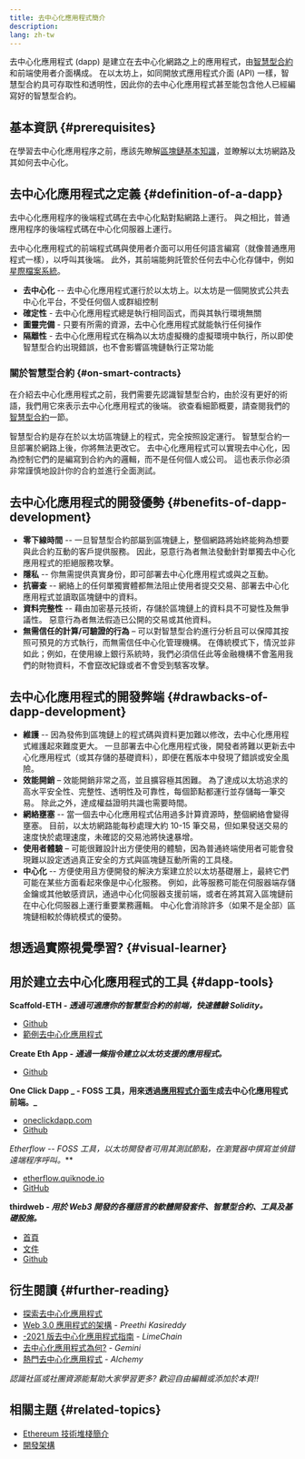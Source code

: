 ```yaml
---
title: 去中心化應用程式簡介
description:
lang: zh-tw
---
```


去中心化應用程式 (dapp) 是建立在去中心化網路之上的應用程式，由[智慧型合約](/developers/docs/smart-contracts/)和前端使用者介面構成。 在以太坊上，如同開放式應用程式介面 (API) 一樣，智慧型合約具可存取性和透明性，因此你的去中心化應用程式甚至能包含他人已經編寫好的智慧型合約。

## 基本資訊 {#prerequisites}

在學習去中心化應用程序之前，應該先瞭解[區塊鏈基本知識](/developers/docs/intro-to-ethereum/)，並瞭解以太坊網路及其如何去中心化。

## 去中心化應用程式之定義 {#definition-of-a-dapp}

去中心化應用程序的後端程式碼在去中心化點對點網路上運行。 與之相比，普通應用程序的後端程式碼在中心化伺服器上運行。

去中心化應用程式的前端程式碼與使用者介面可以用任何語言編寫（就像普通應用程式一樣），以呼叫其後端。 此外，其前端能夠託管於任何去中心化存儲中，例如[星際檔案系統](https://ipfs.io/)。

- **去中心化** -- 去中心化應用程式運行於以太坊上。以太坊是一個開放式公共去中心化平台，不受任何個人或群組控制
- **確定性** - 去中心化應用程式總是執行相同函式，而與其執行環境無關
- **圖靈完備** - 只要有所需的資源，去中心化應用程式就能執行任何操作
- **隔離性** - 去中心化應用程式在稱為以太坊虛擬機的虛擬環境中執行，所以即使智慧型合約出現錯誤，也不會影響區塊鏈執行正常功能

### 關於智慧型合約 {#on-smart-contracts}

在介紹去中心化應用程式之前，我們需要先認識智慧型合約，由於沒有更好的術語，我們用它來表示去中心化應用程式的後端。 欲查看細節概要，請查閱我們的[智慧型合約](/developers/docs/smart-contracts/)一節。

智慧型合約是存在於以太坊區塊鏈上的程式，完全按照設定運行。 智慧型合約一旦部署於網路上後，你將無法更改它。 去中心化應用程式可以實現去中心化，因為控制它們的是編寫到合約內的邏輯，而不是任何個人或公司。 這也表示你必須非常謹慎地設計你的合約並進行全面測試。

## 去中心化應用程式的開發優勢 {#benefits-of-dapp-development}

- **零下線時間** -- 一旦智慧型合約部屬到區塊鏈上，整個網路將始終能夠為想要與此合約互動的客戶提供服務。 因此，惡意行為者無法發動針對單獨去中心化應用程式的拒絕服務攻擊。
- **隱私** -- 你無需提供真實身份，即可部署去中心化應用程式或與之互動。
- **抗審查** -- 網絡上的任何單獨實體都無法阻止使用者提交交易、部署去中心化應用程式並讀取區塊鏈中的資料。
- **資料完整性** -- 藉由加密基元技術，存儲於區塊鏈上的資料具不可變性及無爭議性。 惡意行為者無法假造已公開的交易或其他資料。
- **無需信任的計算/可驗證的行為** – 可以對智慧型合約進行分析且可以保障其按照可預見的方式執行，而無需信任中心化管理機構。 在傳統模式下，情況並非如此；例如，在使用線上銀行系統時，我們必須信任此等金融機構不會濫用我們的財物資料，不會竄改紀錄或者不會受到駭客攻擊。

## 去中心化應用程式的開發弊端 {#drawbacks-of-dapp-development}

- **維護** -- 因為發佈到區塊鏈上的程式碼與資料更加難以修改，去中心化應用程式維護起來難度更大。 一旦部署去中心化應用程式後，開發者將難以更新去中心化應用程式（或其存儲的基礎資料），即便在舊版本中發現了錯誤或安全風險。
- **效能開銷** – 效能開銷非常之高，並且擴容極其困難。 為了達成以太坊追求的高水平安全性、完整性、透明性及可靠性，每個節點都運行並存儲每一筆交易。 除此之外，達成權益證明共識也需要時間。
- **網絡壅塞** -- 當一個去中心化應用程式佔用過多計算資源時，整個網絡會變得壅塞。 目前，以太坊網路能每秒處理大約 10-15 筆交易，但如果發送交易的速度快於處理速度，未確認的交易池將快速暴增。
- **使用者體驗** – 可能很難設計出方便使用的體驗，因為普通終端使用者可能會發現難以設定透過真正安全的方式與區塊鏈互動所需的工具棧。
- **中心化** -- 方便使用且方便開發的解決方案建立於以太坊基礎層上，最終它們可能在某些方面看起來像是中心化服務。 例如，此等服務可能在伺服器端存儲金鑰或其他敏感資訊，通過中心化伺服器支援前端，或者在將其寫入區塊鏈前在中心化伺服器上運行重要業務邏輯。 中心化會消除許多（如果不是全部）區塊鏈相較於傳統模式的優勢。

## 想透過實際視覺學習? {#visual-learner}

<YouTube id="F50OrwV6Uk8" />

## 用於建立去中心化應用程式的工具 {#dapp-tools}

**Scaffold-ETH _- 透過可適應你的智慧型合約的前端，快速體驗 Solidity。_**

- [Github](https://github.com/austintgriffith/scaffold-eth)
- [範例去中心化應用程式](https://punkwallet.io/)

**Create Eth App _- 通過一條指令建立以太坊支援的應用程式。_**

- [Github](https://github.com/paulrberg/create-eth-app)

**One Click Dapp _ - FOSS 工具，用來透過[應用程式介面](/glossary/#abi)生成去中心化應用程式前端。_**

- [oneclickdapp.com](https://oneclickdapp.com)
- [Github](https://github.com/oneclickdapp/oneclickdapp-v1)

**Etherflow* -- FOSS 工具，以太坊開發者可用其測試節點，在瀏覽器中撰寫並偵錯遠端程序呼叫。***

- [etherflow.quiknode.io](https://etherflow.quiknode.io/)
- [GitHub](https://github.com/abunsen/etherflow)

**thirdweb _- 用於 Web3 開發的各種語言的軟體開發套件、智慧型合約、工具及基礎設施。_**

- [首頁](https://thirdweb.com/)
- [文件](https://portal.thirdweb.com/)
- [Github](https://github.com/thirdweb-dev/)

## 衍生閱讀 {#further-reading}

- [探索去中心化應用程式](/dapps)
- [Web 3.0 應用程式的架構](https://www.preethikasireddy.com/post/the-architecture-of-a-web-3-0-application) - _Preethi Kasireddy_
- [-2021 版去中心化應用程式指南](https://limechain.tech/blog/what-are-dapps-the-2021-guide/) - _LimeChain_
- [去中心化應用程式為何?](https://www.gemini.com/cryptopedia/decentralized-applications-defi-dapps) - _Gemini_
- [熱門去中心化應用程式](https://www.alchemy.com/dapps) - _Alchemy_

_認識社區或社團資源能幫助大家學習更多? 歡迎自由編輯或添加於本頁!!_

## 相關主題 {#related-topics}

- [Ethereum 技術堆棧簡介](/developers/docs/ethereum-stack/)
- [開發架構](/developers/docs/frameworks/)
